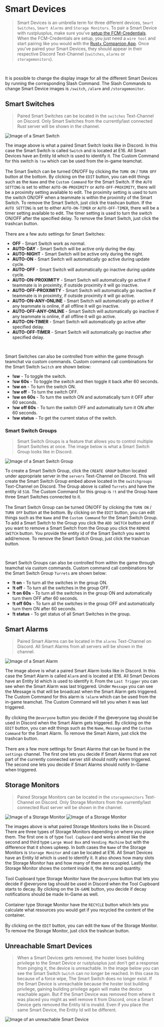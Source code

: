 # Smart Devices

> Smart Devices is an umbrella term for three different devices, `Smart Switches`, `Smart Alarms` and `Storage Monitors`. To pair a Smart Device with rustplusplus, make sure you've [setup the FCM-Credentials](credentials.md). When the FCM-Credentials are setup, you just need a `wire tool` and start pairing like you would with the [Rust+ Companion App](https://rust.facepunch.com/companion). Once you've paired your Smart Devices, they should appear in their respective Discord Text-Channel (`switches`, `alarms` or `storagemonitors`).
<br>

It is possible to change the display image for all the different Smart Devices by running the corresponding Slash Command. The Slash Commands to change Smart Device images is `/switch`, `/alarm` and `/storagemonitor`.


## Smart Switches
> Paired Smart Switches can be located in the `switches` Text-Channel on Discord. Only Smart Switches from the currently/last connected Rust server will be shown in the channel.

![Image of a Smart Switch](images/smart_devices/smart_switch.png)

The image above is what a paired Smart Switch looks like in Discord. In this case the Smart Switch is called `Switch` and is located at E16. All Smart Devices have an Entity Id which is used to identify it. The Custom Command for this switch is `!sw` which can be used from the in-game teamchat.
<br><br>
The Smart Switch can be turned ON/OFF by clicking the `TURN ON` / `TURN OFF` button at the bottom. By clicking on the `EDIT` button, you can edit things such as the `Name` and the `Custom Command` for the Smart Switch. 
If the `AUTO SETTING` is set to either `AUTO-ON-PROXIMITY` or `AUTO-OFF-PROXIMITY`, there will be a proximity setting available to edit. The proximity setting is used to turn the switch ON/OFF when a teammate is within the proximity of the Smart Switch. To remove the Smart Switch, just click the trashcan button.
If the `AUTO SETTING` is set to either `AUTO-ON-TIMER` or `AUTO-OFF-TIMER`, there will be a timer setting available to edit. The timer setting is used to turn the switch ON/OFF after the specified delay.
To remove the Smart Switch, just click the trashcan button.
<br><br>
There are a few auto settings for Smart Switches:
- **OFF** - Smart Switch work as normal.
- **AUTO-DAY** - Smart Switch will be active only during the day.
- **AUTO-NIGHT** - Smart Switch will be active only during the night.
- **AUTO-ON** - Smart Switch will automatically go active during update cycle.
- **AUTO-OFF** - Smart Switch will automatically go inactive during update cycle.
- **AUTO-ON-PROXIMITY** - Smart Switch will automatically go active if teammate is in proximity, if outside proximity it will go inactive.
- **AUTO-OFF-PROXIMITY** - Smart Switch will automatically go inactive if teammate is in proximity, if outside proximity it will go active.
- **AUTO-ON-ANY-ONLINE** - Smart Switch will automatically go active if any teammate is online, if all offline it will go inactive.
- **AUTO-OFF-ANY-ONLINE** - Smart Switch will automatically go inactive if any teammate is online, if all offline it will go active.
- **AUTO-ON-TIMER** - Smart Switch will automatically go active after specified delay.
- **AUTO-OFF-TIMER** - Smart Switch will automatically go inactive after specified delay.

<br>

Smart Switches can also be controlled from within the game through teamchat via custom commands. Custom command call combinations for the Smart Switch `Switch` are shown below:
* **!sw** - To toggle the switch.
* **!sw 60s** - To toggle the switch and then toggle it back after 60 seconds.
* **!sw on** - To turn the switch ON.
* **!sw off** - To turn the switch OFF.
* **!sw on 60s** - To turn the switch ON and automatically turn it OFF after 60 seconds.
* **!sw off 60s** - To turn the switch OFF and automatically turn it ON after 60 seconds.
* **!sw status** - To get the current status of the switch.

### Smart Switch Groups
> Smart Switch Groups is a feature that allows you to control multiple Smart Switches at once. The image below is what a Smart Switch Group looks like in Discord.

![Image of a Smart Switch Group](images/smart_devices/smart_switch_group.png)

To create a Smart Switch Group, click the `CREATE GROUP` button located under appropriate server in the `servers` Text-Channel on Discord. This will create the Smart Switch Group embed above located in the `switchgroups` Text-Channel on Discord. The Group above is called `Turrets` and have the entity id `518`. The Custom Command for this group is `!t` and the Group have three Smart Switches connected to it.
<br><br>
The Smart Switch Group can be turned ON/OFF by clicking the `TURN ON` / `TURN OFF` button at the bottom. By clicking on the `EDIT` button, you can edit things such as the `Name` and the `Custom Command` for the Smart Switch Group. To add a Smart Switch to the Group you click the `ADD SWITCH` button and if you want to remove a Smart Switch from the Group you click the `REMOVE SWITCH` button. You provide the entity id of the Smart Switch you want to add/remove. To remove the Smart Switch Group, just click the trashcan button.

<br>

Smart Switch Groups can also be controlled from within the game through teamchat via custom commands. Custom command call combinations for the Smart Switch Group `Turrets` are shown below:
* **!t on** - To turn all the switches in the group ON.
* **!t off** - To turn all the switches in the group OFF.
* **!t on 60s** - To turn all the switches in the group ON and automatically turn them OFF after 60 seconds.
* **!t off 60s** - To turn all the switches in the group OFF and automatically turn them ON after 60 seconds.
* **!t status** - To get status of all Smart Switches in the group.


## Smart Alarms
> Paired Smart Alarms can be located in the `alarms` Text-Channel on Discord. All Smart Alarms from all servers will be shown in the channel.

![Image of a Smart Alarm](images/smart_devices/smart_alarm.png)

The image above is what a paired Smart Alarm looks like in Discord. In this case the Smart Alarm is called `Alarm` and is located at E16. All Smart Devices have an Entity Id which is used to identify it. From the `Last Trigger` you can see when the Smart Alarm was last triggered. Under `Message` you can see the Message is that will be broadcast when the Smart Alarm gets triggered. The Custom Command for this alarm is `!alarm` which can be used from the in-game teamchat. The Custom Command will tell you when it was last triggered.
<br><br>
By clicking the `@everyone` button you decide if the @everyone tag should be used in Discord when the Smart Alarm gets triggered. By clicking on the `EDIT` button, you can edit things such as the `Name`, `Message` and the `Custom Command` for the Smart Alarm. To remove the Smart Alarm, just click the trashcan button.
<br><br>
There are a few more settings for Smart Alarms that can be found in the `settings` channel. The first one lets you decide if Smart Alarms that are not part of the currently connected server still should notify when triggered. The second one lets you decide if Smart Alarms should notify In-Game when triggered.


## Storage Monitors
> Paired Storage Monitors can be located in the `storagemonitors` Text-Channel on Discord. Only Storage Monitors from the currently/last connected Rust server will be shown in the channel.

![Image of a Storage Monitor](images/smart_devices/storage_monitor_tool_cupboard.png)
![Image of a Storage Monitor](images/smart_devices/storage_monitor_container.png)

The images above is what paired Storage Monitors looks like in Discord. There are three types of Storage Monitors depending on where you place them. The first one is of type `Tool Cupboard` and works almost like the second and third type `Large Wood Box` and `Vending Machine` but with the difference that it shows upkeep. In both cases the `Name` of the Storage Monitors is `Storage Monitor` and can be located at E16. All Smart Devices have an Entity Id which is used to identify it. It also shows how many slots the Storage Monitor has and how many of them are occupied. Lastly the Storage Monitor shows the content inside it, the items and quantity.
<br><br>
Tool Cupboard type Storage Monitor have the `@everyone` button that lets you decide if @everyone tag should be used in Discord when the Tool Cupboard starts to decay. By clicking on the `IN-GAME` button, you decide if decay notifications should be made In-Game as well.
<br><br>
Container type Storage Monitor have the `RECYCLE` button which lets you calculate what resources you would get if you recycled the content of the container.
<br><br>
By clicking on the `EDIT` button, you can edit the `Name` of the Storage Monitor. To remove the Storage Monitor, just click the trashcan button.


## Unreachable Smart Devices
> When a Smart Devices gets removed, the hoster loses building privilege to the Smart Device or rustplusplus just don't get a response from pinging it, the device is unreachable. In the image below you can see the Smart Switch `Switch` can no longer be reached. In this case its because of a force wipe, The Smart Switch does no longer exist. If the Smart Device is unreachable because the hoster lost building privilege, gaining building privilege again will make the device reachable again. But if the Smart Device was removed from where it was placed you might as well remove it from Discord, once a Smart Device gets removed the Entity Id is invalid. Even if you place the same Smart Device, the Entity Id will be different.

![Image of an unreachable Smart Device](images/smart_devices/unreachable_device.png)